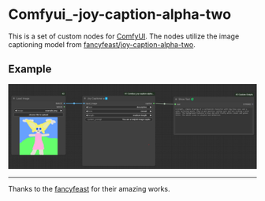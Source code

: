 # Comfyui_-joy-caption-alpha-two

This is a set of custom nodes for [ComfyUI](https://github.com/comfyanonymous/ComfyUI). The nodes utilize the image captioning model from [fancyfeast/joy-caption-alpha-two](https://huggingface.co/spaces/fancyfeast/joy-caption-alpha-two).

## Example
![example](./examples/example.png)

----------------
Thanks to the [fancyfeast](https://huggingface.co/fancyfeast) for their amazing works.
